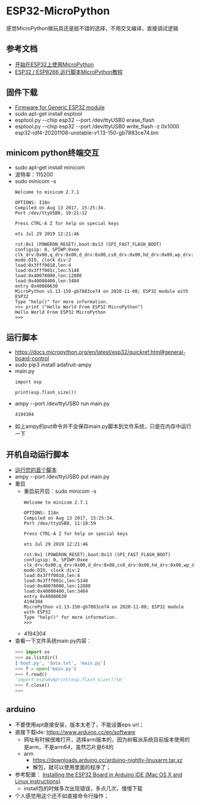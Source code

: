 # ESP32-MicroPython

感觉MicroPython做玩具还是挺不错的选择，不用交叉编译，直接调试逻辑

## 参考文档

* [开始在ESP32上使用MicroPython](https://docs.singtown.com/micropython/zh/latest/esp32/esp32/tutorial/intro.html)
* [ESP32 / ESP8266 运行脚本MicroPython教程](https://blog.csdn.net/ayfen/article/details/109462617)

## 固件下载

* [Firmware for Generic ESP32 module](http://micropython.org/download/esp32/)
* sudo apt-get install esptool
* esptool.py --chip esp32 --port /dev/ttyUSB0 erase_flash
* esptool.py --chip esp32 --port /dev/ttyUSB0 write_flash -z 0x1000 esp32-idf4-20201108-unstable-v1.13-150-gb7883ce74.bin 

## minicom python终端交互

* sudo apt-get install minicom
* 波特率：115200
* sudo minicom -s
  ```
  Welcome to minicom 2.7.1
  
  OPTIONS: I18n
  Compiled on Aug 13 2017, 15:25:34.
  Port /dev/ttyUSB0, 10:21:12
  
  Press CTRL-A Z for help on special keys
  
  ets Jul 29 2019 12:21:46
  
  rst:0x1 (POWERON_RESET),boot:0x13 (SPI_FAST_FLASH_BOOT)
  configsip: 0, SPIWP:0xee
  clk_drv:0x00,q_drv:0x00,d_drv:0x00,cs0_drv:0x00,hd_drv:0x00,wp_drv:0x00
  mode:DIO, clock div:2
  load:0x3fff0018,len:4
  load:0x3fff001c,len:5148
  load:0x40078000,len:12880
  load:0x40080400,len:3484
  entry 0x40080630
  MicroPython v1.13-150-gb7883ce74 on 2020-11-08; ESP32 module with ESP32
  Type "help()" for more information.
  >>> print ("Hello World From ESP32 MicroPython")
  Hello World From ESP32 MicroPython
  >>>
  ```

## 运行脚本

* https://docs.micropython.org/en/latest/esp32/quickref.html#general-board-control
* sudo pip3 install adafruit-ampy
* main.py
  ```
  import esp
  
  print(esp.flash_size())
  ```
* ampy --port /dev/ttyUSB0 run main.py
  ```
  4194304
  ```
* 如上ampy的put命令并不会保存main.py脚本到文件系统，只是在内存中运行一下

## 开机自动运行脚本

* [运行您的首个脚本](https://docs.singtown.com/micropython/zh/latest/moxingstm32f4/moxingstm32f4/tutorial/script.html)
* ampy --port /dev/ttyUSB0 put main.py
* 重启
  * 重启前开启：sudo minicom -s
    ```
    Welcome to minicom 2.7.1
    
    OPTIONS: I18n
    Compiled on Aug 13 2017, 15:25:34.
    Port /dev/ttyUSB0, 11:18:59
    
    Press CTRL-A Z for help on special keys
    
    ets Jul 29 2019 12:21:46
    
    rst:0x1 (POWERON_RESET),boot:0x13 (SPI_FAST_FLASH_BOOT)
    configsip: 0, SPIWP:0xee
    clk_drv:0x00,q_drv:0x00,d_drv:0x00,cs0_drv:0x00,hd_drv:0x00,wp_drv:0x00
    mode:DIO, clock div:2
    load:0x3fff0018,len:4
    load:0x3fff001c,len:5148
    load:0x40078000,len:12880
    load:0x40080400,len:3484
    entry 0x40080630
    4194304
    MicroPython v1.13-150-gb7883ce74 on 2020-11-08; ESP32 module with ESP32
    Type "help()" for more information.
    >>>
    ```
  * 4194304
* 查看一下文件系统main.py内容：
  ```python
  >>> import os
  >>> os.listdir()
  ['boot.py', 'data.txt', 'main.py']
  >>> f = open('main.py')
  >>> f.read()
  'import esp\n\nprint(esp.flash_size())\n'
  >>> f.close()
  >>>
  ```

## arduino

* 不要使用apt直接安装，版本太老了，不能设置eps url；
* 直接下载ide: https://www.arduino.cc/en/software
  * 网址有时候很难打开，选择arm版本的，因为树莓派系统目前版本使用的是arm，不是arm64，虽然芯片是64的
  * arm
    * https://downloads.arduino.cc/arduino-nightly-linuxarm.tar.xz
    * 解包，就可以使用里面的程序了；
* 参考配置： [Installing the ESP32 Board in Arduino IDE (Mac OS X and Linux instructions)](https://randomnerdtutorials.com/installing-the-esp32-board-in-arduino-ide-mac-and-linux-instructions/)
  * install包的时候多次出现错误，多点几次，慢慢下载
* 个人感觉用这个还不如直接命令行操作；
